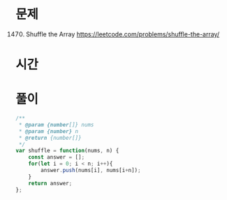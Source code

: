 # 문제
1470. Shuffle the Array
https://leetcode.com/problems/shuffle-the-array/
# 시간

# 풀이
```javascript
/**
 * @param {number[]} nums
 * @param {number} n
 * @return {number[]}
 */
var shuffle = function(nums, n) {
    const answer = [];
    for(let i = 0; i < n; i++){
        answer.push(nums[i], nums[i+n]);
    }
    return answer;
};
```